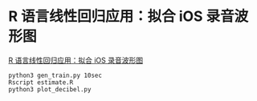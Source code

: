 # R 语言线性回归应用：拟合 iOS 录音波形图

[R 语言线性回归应用：拟合 iOS 录音波形图](http://liuslevis.github.io/2017/04/28/fitting-ios-nsrecorder-decibel-curve/)

```
python3 gen_train.py 10sec
Rscript estimate.R
python3 plot_decibel.py
```

